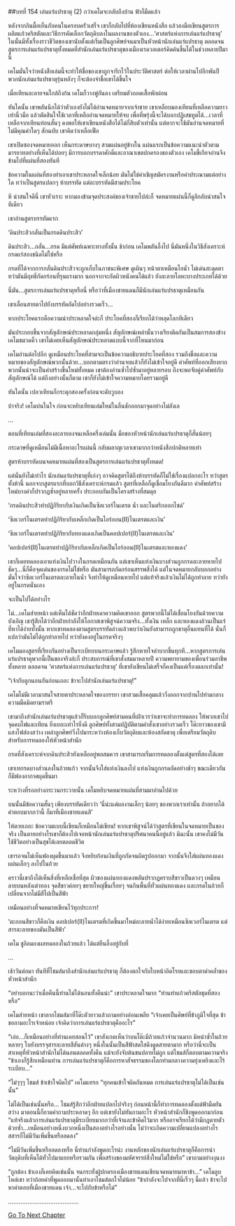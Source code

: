 ##บทที่ 154 เล่นแร่แปรธาตุ (2)
กว่าเคโมจะกลับถึงบ้าน ฟ้าก็มืดแล้ว


หลังจากกินมื้อเย็นกับคนในครอบครัวเสร็จ เขาก็กลับไปที่ห้องเขียนหนังสือ แล้วลงมือเขียนสูตรการผลิตแก้วคริสตัลและวิธีการคัดเลือกวัตถุดิบลงในผลงานของตัวเอง...‘ศาสตร์แห่งการเล่นแร่แปรธาตุ’ ในนั้นมีทั้งเรื่องราวชีวิตของเขานับตั้งแต่เริ่มเป็นลูกศิษย์จนมาเป็นหัวหน้านักเล่นแร่แปรธาตุ ตลอดจนสูตรการเล่นแร่แปรธาตุทั้งหมดที่สำนักเล่นแร่แปรธาตุของเมืองเรดวอเตอร์คิดค้นขึ้นได้ในช่วงหลายปีมานี้


เคโมมั่นใจว่าหนังสือเล่มนี้จะทำให้ชื่อของเขาถูกจารึกไว้ในประวัติศาสตร์ ต่อให้เวลาผ่านไปอีกพันปี พวกนักเล่นแร่แปรธาตุรุ่นหลังๆ ก็จะต้องจำชื่อเขาได้ขึ้นใจ


เมื่อเทียนละลายจนใกล้ถึงก้น เคโมก็วางพู่กันลง เตรียมตัวถอดเสื้อพักผ่อน


ทันใดนั้น เขาพลันนึกได้ว่าตัวเองยังไม่ได้อ่านจดหมายจากเจ้าชาย เขาเหลือบมองเทียนที่เหลือความยาวเท่านิ้วมือ แล้วตัดสินใจใช้เวลาที่เหลืออ่านจดหมายให้จบ เพื่อที่พรุ่งนี้จะได้บอกปฏิเสธทูตได้...เวลาที่เหลือจากเทียนท่อนสั้นๆ คงพอให้เขาเขียนหนังสือได้ไม่กี่สิบตัวเท่านั้น แต่หากจะใช้มันอ่านจดหมายที่ไม่มีคุณค่าใดๆ สักฉบับ เขาคิดว่าเหลือเฟือ


เขาเปิดซองจดหมายออก เห็นกระดาษบางๆ สามแผ่นอยู่ข้างใน แผ่นแรกเป็นข้อความแนะนำตัวตามมารยาทอย่างที่เห็นได้บ่อยๆ มีการบอกบรรดาศักดิ์และอาณาเขตปกครองของตัวเอง เคโมขี้เกียจอ่านจึงข้ามไปที่แผ่นที่สองทันที


ข้อความในแผ่นที่สองทำเอาเขาประหลาดใจเล็กน้อย มันไม่ใช่คำเชิญสมัครงานหรือคำประณามแต่อย่างใด ทว่าเป็นสูตรแปลกๆ ห้าบรรทัด แต่ละบรรทัดมีสามประโยค


หึ น่าสนใจดีนี่ เขาหัวเราะ หากมองข้ามจุดประสงค์ของเจ้าชายไปล่ะก็ จดหมายแผ่นนี้ก็ดูลึกลับน่าสนใจทีเดียว


เขาอ่านสูตรบรรทัดแรก


‘ดินประสิวกลั่นเป็นกรดดินประสิว’


ดินประสิว...กลั่น...กรด มีแต่ศัพท์เฉพาะทางทั้งนั้น ช้าก่อน เคโมพลันอึ้งไป นี่มันหนึ่งในวิธีสังเคราะห์กรดแร่สองชนิดไม่ใช่หรือ


กรดที่ได้จากการกลั่นดินประสิวจะถูกเก็บในภาชนะพิเศษ ดูเผินๆ หน้าตาเหมือนไอน้ำ ไม่เด่นสะดุดตา ทว่ามันมีฤทธิ์กัดกร่อนที่รุนแรงมาก นอกจากจะกัดผิวหนังคนได้แล้ว ยังละลายโลหะบางประเภทได้ด้วย


นี่มัน...สูตรการเล่นแร่แปรธาตุหรือนี่ หรือว่าที่เมืองชายแดนก็มีนักเล่นแร่แปรธาตุเหมือนกัน


เขาเลื่อนสายตาไปยังบรรทัดถัดไปอย่างรวดเร็ว...


หากประโยคแรกคือความน่าประหลาดใจล่ะก็ ประโยคที่สองก็เรียกได้ว่าหลุดโลกทีเดียว


มันประกอบขึ้นจากสัญลักษณ์ประหลาดกลุ่มหนึ่ง สัญลักษณ์เหล่านั้นวางเรียงติดกันเป็นสมการสองข้าง เคโมขมวดคิ้ว เขาไม่เคยเห็นสัญลักษณ์ประหลาดแบบนี้จากที่ไหนมาก่อน


เคโมอ่านต่อไปอีก ดูเหมือนประโยคที่สามจะเป็นข้อความอธิบายประโยคที่สอง รวมถึงชื่อและความหมายของสัญลักษณ์พวกนั้นด้วย...บอกตามตรงว่าอ่านจบแล้วก็ยังไม่เข้าใจอยู่ดี คำศัพท์ที่ออกเสียงยากพวกนั้นน่าจะเป็นคำสร้างขึ้นใหม่ทั้งหมด เขาต้องอ่านซ้ำไปซ้ำมาอยู่หลายรอบ ถึงจะพอจับคู่คำศัพท์กับสัญลักษณ์ได้ แต่ถึงอย่างนั้นก็ตาม เขาก็ยังไม่เข้าใจความหมายโดยรวมอยู่ดี


ทันใดนั้น เปลวเทียนก็กระตุกสองครั้งก่อนจะดับวูบลง


บ้าจริง! เคโมบ่นในใจ ก่อนจะหยิบเทียนเล่มใหม่ในลิ้นชักออกมาจุดอย่างไม่ลังเล


...


ตอนที่เทียนเล่มที่สองละลายลงจนเหลือครึ่งเล่มนั้น มือของหัวหน้านักเล่นแร่แปรธาตุก็สั่นน้อยๆ


กระดาษที่ดูเหมือนไม่มีเนื้อหาอะไรแผ่นนี้ กลับผลาญเวลาเขามากกว่าหนังสือปกติหลายเท่า


สูตรห้าบรรทัดบนจดหมายแผ่นที่สองเป็นสูตรการเล่นแร่แปรธาตุทั้งหมด!


แต่นั่นยังไม่เท่าไร นักเล่นแร่แปรธาตุที่เก่งๆ อาจคิดสูตรได้ถึงห้าบรรทัดก็ไม่ใช่เรื่องแปลกอะไร ทว่าสูตรทั้งห้านี้ นอกจากสูตรแรกที่บอกวิธีสังเคราะห์กรดแล้ว สูตรที่เหลือก็ดูเชื่อมโยงกันดีมาก คำศัพท์สร้างใหม่บางคำก็ปรากฏซ้ำอยู่หลายครั้ง ประกอบกันเป็นโครงสร้างที่สมดุล


‘กรดดินประสิวทำปฏิกิริยากับเงินเกิดเป็นซิลเวอร์ไนเตรต น้ำ และไนตริกออกไซด์’


‘ซิลเวอร์ไนเตรตทำปฏิกิริยากับเหล็กเกิดเป็นไอร์ออน(II)ไนเตรตและเงิน’


‘ซิลเวอร์ไนเตรตทำปฏิกิริยากับทองแดงเกิดเป็นคอปเปอร์(II)ไนเตรตและเงิน’


‘คอปเปอร์(II)ไนเตรตทำปฏิกิริยากับเหล็กเกิดเป็นไอร์ออน(II)ไนเตรตและทองแดง’


เขาก็เคยทดลองเอาแท่งเงินไปวางในกรดเหมือนกัน แต่เขาเห็นแท่งเงินบางส่วนถูกกรดละลายหายไปชัดๆ...นี่ก็คือจุดเด่นของกรดไม่ใช่หรือ มันสามารถกัดกร่อนสรรพสิ่งได้ แต่ในจดหมายกลับบอกอย่างมั่นใจว่าซิลเวอร์ไนเตรตละลายในน้ำ จึงทำให้ดูเหมือนหายไป แต่แท้จริงแล้วเงินไม่ได้ถูกทำลาย ทว่ายังอยู่ในกรดนั่นเอง


จะเป็นไปได้อย่างไร


ไม่...เคโมส่ายหน้า แต่เห็นได้ชัดว่าอีกฝ่ายเดาความคิดเขาออก สูตรพวกนี้ไม่ได้เชื่อมโยงกันด้วยความบังเอิญ เขารู้สึกได้ว่าอีกฝ่ายกำลังให้โอกาสเขาพิสูจน์ความจริง...ทั้งเงิน เหล็ก และทองแดงล้วนเป็นแร่ที่หาได้ง่ายทั้งนั้น หากเขาทดลองตามสูตรบรรทัดล่างแล้วพบว่าเงินยังสามารถถูกธาตุอื่นแทนที่ได้ นั่นก็แปลว่ามันไม่ได้ถูกทำลายไป ทว่ายังคงอยู่ในกรดจริงๆ


เคโมมองสูตรที่เรียงกันอย่างเป็นระเบียบบนกระดาษแล้ว รู้สึกหายใจลำบากขึ้นทุกที...หากสูตรการเล่นแร่แปรธาตุพวกนี้เป็นของจริงล่ะก็ ประสบการณ์ที่เขาสั่งสมมาหลายปี ความพยายามของเพื่อนร่วมอาชีพทั้งหลาย ตลอดจน ‘ศาสตร์แห่งการเล่นแร่แปรธาตุ’ ที่เขายังเขียนไม่เสร็จก็คงเป็นแค่เรื่องตลกเท่านั้น!


“เจ้ากับลูกนอนกันก่อนเถอะ ข้าจะไปสำนักเล่นแร่แปรธาตุ!”


เคโมไม่มีเวลามาสนใจสายตาประหลาดใจของภรรยา เขาสวมเสื้อคลุมแล้ววิ่งออกจากบ้านไปท่ามกลางความมืดมิดยามราตรี


เขามาถึงสำนักเล่นแร่แปรธาตุแล้วก็รีบบอกลูกศิษย์สามคนที่เฝ้าเวรว่าเขาจะทำการทดลอง ให้พวกเขาไปจุดคบไฟและเทียน ยิ่งเยอะเท่าไรยิ่งดี ลูกศิษย์ทั้งสามปฏิบัติตามคำสั่งเขาอย่างรวดเร็ว โต๊ะยาวของเขามีแสงไฟส่องสว่าง เหล่าลูกศิษย์วิ่งไปมาระหว่างห้องเก็บวัตถุดิบและห้องสกัดธาตุ เพื่อเตรียมวัตถุดิบสำหรับการทดลองให้หัวหน้าสำนัก


กรดที่สังเคราะห์จากดินประสิวยังเหลืออยู่พอสมควร เขาสามารถเริ่มการทดลองตั้งแต่สูตรที่สองได้เลย


เขาเทกรดบางส่วนลงในถ้วยแก้ว จากนั้นจึงใส่แท่งเงินลงไป แท่งเงินถูกกรดกัดอย่างช้าๆ ขณะเดียวกันก็มีฟองอากาศผุดขึ้นมา


ระหว่างที่รออย่างกระวนกระวายนั้น เคโมหยิบจดหมายแผ่นที่สามมาอ่านไปด้วย


บนนั้นมีข้อความสั้นๆ เพียงบรรทัดเดียวว่า ‘นี่น่ะแค่ผลงานเล็กๆ น้อยๆ ของพวกเราเท่านั้น ถ้าอยากได้คำตอบมากกว่านี้ ก็มาที่เมืองชายแดนสิ’


ให้ตายเถอะ ข้อความแบบนี้เขียนก็เหมือนไม่เขียน! หากเขาพิสูจน์ได้ว่าสูตรที่เขียนในจดหมายเป็นของจริง เป็นตายอย่างไรเขาก็ต้องไปเจอหน้านักเล่นแร่แปรธาตุปริศนาคนนี้อยู่แล้ว มิฉะนั้น เขาคงไม่มีวันใช้ชีวิตอย่างเป็นสุขได้เลยตลอดชีวิต


เขารอจนไม่เห็นฟองผุดขึ้นมาแล้ว จึงหยิบก้อนเงินที่ถูกกัดจนผิดรูปออกมา จากนั้นจึงใส่แผ่นทองแดงแผ่นเล็กๆ ลงไปในถ้วย


คราวนี้เขาถึงได้เห็นสิ่งที่เหลือเชื่อที่สุด ผิวของแผ่นทองแดงพลันปรากฏคราบสีขาวเป็นดวงๆ เหมือนลายบนหลังเต่าทอง จุดสีขาวค่อยๆ ขยายใหญ่ขึ้นเรื่อยๆ จนกินพื้นที่ทั่วแผ่นทองแดง และกรดในถ้วยก็เปลี่ยนจากไม่มีสีไปเป็นสีฟ้า


เหมือนอย่างที่จดหมายเขียนไว้ทุกประการ!


‘ตะกอนสีขาวก็คือเงิน คอปเปอร์(II)ไนเตรตที่เกิดขึ้นมาใหม่ละลายน้ำได้ง่ายเหมือนซิลเวอร์ไนเตรต แต่สารละลายของมันเป็นสีฟ้า’


เคโม ชูอิลมองผลทดลองในถ้วยแล้ว ได้แต่ยืนอึ้งอยู่กับที่


...


เช้าวันต่อมา ทันทีที่ไชมส์มาถึงสำนักเล่นแร่แปรธาตุ ก็ต้องตกใจกับใบหน้าอิดโรยและขอบตาดำคล้ำของหัวหน้าสำนัก


“อย่าบอกนะว่าเมื่อคืนนี้ท่านไม่ได้นอนทั้งคืนน่ะ” เขาประหลาดใจมาก “ท่านทำแก้วคริสตัลชุดที่สองหรือ”


เคโมส่ายหน้า เขาลากไชมส์มาที่โต๊ะตัวยาวแล้วถามอย่างอ่อนเพลีย “เจ้าเคยเป็นศิษย์ที่ข้าภูมิใจที่สุด ข้าขอถามอะไรเจ้าหน่อย เจ้าคิดว่าการเล่นแร่แปรธาตุคืออะไร”


“เอ่อ...ก็เหมือนอย่างที่ท่านเคยสอนไว้” เขาสังเกตเห็นว่าบนโต๊ะมีถ้วยแก้วจำนวนมาก มิหนำซ้ำในถ้วยหลายๆ ใบยังบรรจุสารละลายสีสันต่างๆ หนึ่งในนั้นเป็นสีฟ้าสดใสดึงดูดสายตามาก หรือว่านี่จะเป็นสาเหตุที่หัวหน้าสำนักไม่ได้นอนตลอดทั้งคืน แม้จะยังจับต้นชนปลายไม่ถูก แต่ไชมส์ก็ตอบตามความจริง “ข้าเองก็รู้สึกเหมือนท่าน การเล่นแร่แปรธาตุก็คือการหาสัจธรรมของโลกท่ามกลางความยุ่งเหยิงและไร้ระเบียบ...”


“ไม่ๆๆๆ ไชมส์ ข้าเข้าใจผิดไป” เคโมแทรก “ทุกคนเข้าใจผิดกันหมด การเล่นแร่แปรธาตุไม่ได้เป็นเช่นนั้น”


ไม่ได้เป็นเช่นนั้นหรือ... ไชมส์รู้สึกว่าอีกฝ่ายแปลกไปจริงๆ ก่อนหน้านี้ก็ทำการทดลองตั้งแต่ฟ้ามืดยันสว่าง มาตอนนี้ก็ถามคำถามประหลาดๆ อีก แต่เขายังไม่ทันถามอะไร หัวหน้าสำนักก็ชิงพูดออกมาก่อน “แท้จริงแล้วการเล่นแร่แปรธาตุมีระเบียบมากกว่าที่เจ้าและข้าคิดไว้มาก หรืออาจเรียกได้ว่ามีกฎตายตัวด้วยซ้ำ...เหมือนอย่างหนึ่งบวกหนึ่งเป็นสองอย่างไรอย่างนั้น ไม่ว่าจะเกิดความเปลี่ยนแปลงอย่างไร สสารก็ไม่มีวันเพิ่มขึ้นหรือลดลง”


“ไม่มีวันเพิ่มขึ้นหรือลดลงหรือ นี่ท่านกำลังพูดอะไรน่ะ งานหลักของนักเล่นแร่แปรธาตุก็คือการนำวัตถุดิบที่เห็นได้ทั่วไปมาแยกหรือรวมกัน เพื่อสร้างของมหัศจรรย์สิ่งใหม่ไม่ใช่หรือ” เขาถามอย่างงุนงง


“ถูกต้อง ข้าเองก็เคยคิดเช่นนั้น จนกระทั่งผู้ปกครองเมืองชายแดนเขียนจดหมายมาหาข้า...” เคโมลูบไหล่เขา ทว่าถ้อยคำที่พูดออกมานั้นทำเอาไชมส์ตกใจไม่น้อย “ข้ากำลังจะไปจากที่นี่เร็วๆ นี้แล้ว ข้าจะไปหาคำตอบที่เมืองชายแดน เจ้า...จะไปกับข้าหรือไม่”


........................................


[Go To Next Chapter]( ./67.md)